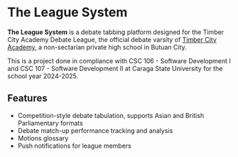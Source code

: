 # The League System
**The League System** is a debate tabbing platform designed for the Timber City Academy Debate League, the official debate varsity of [Timber City Academy](https://www.tca-butuan.edu.ph/), a non-sectarian private high school in Butuan City.

This is a project done in compliance with CSC 106 - Software Development I and CSC 107 - Software Development II at Caraga State University for the school year 2024-2025.

## Features
- Competition-style debate tabulation, supports Asian and British Parliamentary formats
- Debate match-up performance tracking and analysis
- Motions glossary
- Push notifications for league members
